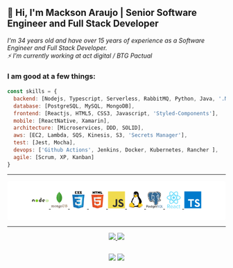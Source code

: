 
## 👋 Hi, I'm Mackson Araujo | Senior Software Engineer and Full Stack Developer
<p>
  <i>
    I'm 34 years old
  and have over 15 years of experience
  as a Software Engineer and Full Stack
  Developer. <br/>⚡ I’m currently working at act digital / BTG Pactual
  </i>
</p>

<h3 align="left">I am good at a few things:</h3>

```javascript
const skills = {
  backend: [Nodejs, Typescript, Serverless, RabbitMQ, Python, Java, '.Net Core'],
  database: [PostgreSQL, MySQL, MongoDB],
  frontend: [Reactjs, HTML5, CSS3, Javascript, 'Styled-Components'],
  mobile: [ReactNative, Xamarin],
  architecture: [Microservices, DDD, SOLID],
  aws: [EC2, Lambda, SQS, Kinesis, S3, 'Secrets Manager'],
  test: [Jest, Mocha],
  devops: ['Github Actions', Jenkins, Docker, Kubernetes, Rancher ],
  agile: [Scrum, XP, Kanban]
}
```
<hr/>
<div align="center" style="background-color:white; padding:10px; border-radius:6px">
 
<p> 
  <a href="https://nodejs.org" target="_blank" rel="noreferrer"> <img src="https://raw.githubusercontent.com/devicons/devicon/master/icons/nodejs/nodejs-original-wordmark.svg" alt="nodejs" width="40" height="40"/> </a>
   <a href="https://www.mongodb.com/" target="_blank" rel="noreferrer"> <img src="https://raw.githubusercontent.com/devicons/devicon/master/icons/mongodb/mongodb-original-wordmark.svg" alt="mongodb" width="40" height="40"/> </a> 
  <a href="https://www.w3schools.com/css/" target="_blank" rel="noreferrer"> <img src="https://raw.githubusercontent.com/devicons/devicon/master/icons/css3/css3-original-wordmark.svg" alt="css3" width="40" height="40"/> </a> 
 <a href="https://www.w3.org/html/" target="_blank" rel="noreferrer"> <img src="https://raw.githubusercontent.com/devicons/devicon/master/icons/html5/html5-original-wordmark.svg" alt="html5" width="40" height="40"/> </a> 
  <a href="https://developer.mozilla.org/en-US/docs/Web/JavaScript" target="_blank" rel="noreferrer"> <img src="https://raw.githubusercontent.com/devicons/devicon/master/icons/javascript/javascript-original.svg" alt="javascript" width="40" height="40"/> </a> 
  <a href="https://www.linux.org/" target="_blank" rel="noreferrer"> <img src="https://raw.githubusercontent.com/devicons/devicon/master/icons/linux/linux-original.svg" alt="linux" width="40" height="40"/> </a>
  <a href="https://www.postgresql.org" target="_blank" rel="noreferrer"> <img src="https://raw.githubusercontent.com/devicons/devicon/master/icons/postgresql/postgresql-original-wordmark.svg" alt="postgresql" width="40" height="40"/> </a>  
  <a href="https://reactjs.org/" target="_blank" rel="noreferrer"> <img src="https://raw.githubusercontent.com/devicons/devicon/master/icons/react/react-original-wordmark.svg" alt="react" width="40" height="40"/> </a> 
  <a href="https://www.typescriptlang.org/" target="_blank" rel="noreferrer"> <img src="https://raw.githubusercontent.com/devicons/devicon/master/icons/typescript/typescript-original.svg" alt="typescript" width="40" height="40"/> </a> 
   </p>
  
</div>

<hr/>
<div align="center">
  <a href="https://github.com/mackson">
  <img height="180em" src="https://github-readme-stats.vercel.app/api?username=mackson&show_icons=true&theme=tokyonight&include_all_commits=true&count_private=true"/>
  <img height="180em" src="https://github-readme-stats.vercel.app/api/top-langs/?username=mackson&layout=compact&langs_count=7&theme=tokyonight"/>
</div>
  

 ##
 
<div align="center"> 
  <a href = "mailto:macksonweb@gmail.com"><img src="https://img.shields.io/badge/-Gmail-%23333?style=for-the-badge&logo=gmail&logoColor=white" target="_blank"></a>
  <a href="https://www.linkedin.com/in/macksonaraujo" target="_blank"><img src="https://img.shields.io/badge/-LinkedIn-%230077B5?style=for-the-badge&logo=linkedin&logoColor=white" target="_blank"></a> 
 
 
</div>
